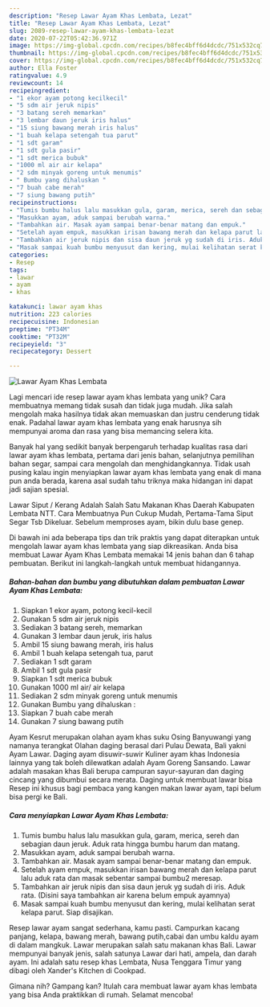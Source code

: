 ```yaml
---
description: "Resep Lawar Ayam Khas Lembata, Lezat"
title: "Resep Lawar Ayam Khas Lembata, Lezat"
slug: 2089-resep-lawar-ayam-khas-lembata-lezat
date: 2020-07-22T05:42:36.971Z
image: https://img-global.cpcdn.com/recipes/b8fec4bff6d4dcdc/751x532cq70/lawar-ayam-khas-lembata-foto-resep-utama.jpg
thumbnail: https://img-global.cpcdn.com/recipes/b8fec4bff6d4dcdc/751x532cq70/lawar-ayam-khas-lembata-foto-resep-utama.jpg
cover: https://img-global.cpcdn.com/recipes/b8fec4bff6d4dcdc/751x532cq70/lawar-ayam-khas-lembata-foto-resep-utama.jpg
author: Ella Foster
ratingvalue: 4.9
reviewcount: 14
recipeingredient:
- "1 ekor ayam potong kecilkecil"
- "5 sdm air jeruk nipis"
- "3 batang sereh memarkan"
- "3 lembar daun jeruk iris halus"
- "15 siung bawang merah iris halus"
- "1 buah kelapa setengah tua parut"
- "1 sdt garam"
- "1 sdt gula pasir"
- "1 sdt merica bubuk"
- "1000 ml air air kelapa"
- "2 sdm minyak goreng untuk menumis"
- " Bumbu yang dihaluskan "
- "7 buah cabe merah"
- "7 siung bawang putih"
recipeinstructions:
- "Tumis bumbu halus lalu masukkan gula, garam, merica, sereh dan sebagian daun jeruk. Aduk rata hingga bumbu harum dan matang."
- "Masukkan ayam, aduk sampai berubah warna."
- "Tambahkan air. Masak ayam sampai benar-benar matang dan empuk."
- "Setelah ayam empuk, masukkan irisan bawang merah dan kelapa parut lalu aduk rata dan masak sebentar sampai bumbu2 meresap."
- "Tambahkan air jeruk nipis dan sisa daun jeruk yg sudah di iris. Aduk rata. (Disini saya tambahkan air karena belum empuk ayamnya)"
- "Masak sampai kuah bumbu menyusut dan kering, mulai kelihatan serat kelapa parut. Siap disajikan."
categories:
- Resep
tags:
- lawar
- ayam
- khas

katakunci: lawar ayam khas 
nutrition: 223 calories
recipecuisine: Indonesian
preptime: "PT34M"
cooktime: "PT32M"
recipeyield: "3"
recipecategory: Dessert

---
```



![Lawar Ayam Khas Lembata](https://img-global.cpcdn.com/recipes/b8fec4bff6d4dcdc/751x532cq70/lawar-ayam-khas-lembata-foto-resep-utama.jpg)

Lagi mencari ide resep lawar ayam khas lembata yang unik? Cara membuatnya memang tidak susah dan tidak juga mudah. Jika salah mengolah maka hasilnya tidak akan memuaskan dan justru cenderung tidak enak. Padahal lawar ayam khas lembata yang enak harusnya sih mempunyai aroma dan rasa yang bisa memancing selera kita.

Banyak hal yang sedikit banyak berpengaruh terhadap kualitas rasa dari lawar ayam khas lembata, pertama dari jenis bahan, selanjutnya pemilihan bahan segar, sampai cara mengolah dan menghidangkannya. Tidak usah pusing kalau ingin menyiapkan lawar ayam khas lembata yang enak di mana pun anda berada, karena asal sudah tahu triknya maka hidangan ini dapat jadi sajian spesial.

Lawar Siput / Kerang Adalah Salah Satu Makanan Khas Daerah Kabupaten Lembata NTT. Cara Membuatnya Pun Cukup Mudah, Pertama-Tama Siput Segar Tsb Dikeluar. Sebelum memproses ayam, bikin dulu base genep.


Di bawah ini ada beberapa tips dan trik praktis yang dapat diterapkan untuk mengolah lawar ayam khas lembata yang siap dikreasikan. Anda bisa membuat Lawar Ayam Khas Lembata memakai 14 jenis bahan dan 6 tahap pembuatan. Berikut ini langkah-langkah untuk membuat hidangannya.

<!--inarticleads1-->

##### Bahan-bahan dan bumbu yang dibutuhkan dalam pembuatan Lawar Ayam Khas Lembata:

1. Siapkan 1 ekor ayam, potong kecil-kecil
1. Gunakan 5 sdm air jeruk nipis
1. Sediakan 3 batang sereh, memarkan
1. Gunakan 3 lembar daun jeruk, iris halus
1. Ambil 15 siung bawang merah, iris halus
1. Ambil 1 buah kelapa setengah tua, parut
1. Sediakan 1 sdt garam
1. Ambil 1 sdt gula pasir
1. Siapkan 1 sdt merica bubuk
1. Gunakan 1000 ml air/ air kelapa
1. Sediakan 2 sdm minyak goreng untuk menumis
1. Gunakan  Bumbu yang dihaluskan :
1. Siapkan 7 buah cabe merah
1. Gunakan 7 siung bawang putih


Ayam Kesrut merupakan olahan ayam khas suku Osing Banyuwangi yang namanya terangkat Olahan daging berasal dari Pulau Dewata, Bali yakni Ayam Lawar. Daging ayam disuwir-suwir Kuliner ayam khas Indonesia lainnya yang tak boleh dilewatkan adalah Ayam Goreng Sansando. Lawar adalah masakan khas Bali berupa campuran sayur-sayuran dan daging cincang yang dibumbui secara merata. Daging untuk membuat lawar bisa Resep ini khusus bagi pembaca yang kangen makan lawar ayam, tapi belum bisa pergi ke Bali. 

<!--inarticleads2-->

##### Cara menyiapkan Lawar Ayam Khas Lembata:

1. Tumis bumbu halus lalu masukkan gula, garam, merica, sereh dan sebagian daun jeruk. Aduk rata hingga bumbu harum dan matang.
1. Masukkan ayam, aduk sampai berubah warna.
1. Tambahkan air. Masak ayam sampai benar-benar matang dan empuk.
1. Setelah ayam empuk, masukkan irisan bawang merah dan kelapa parut lalu aduk rata dan masak sebentar sampai bumbu2 meresap.
1. Tambahkan air jeruk nipis dan sisa daun jeruk yg sudah di iris. Aduk rata. (Disini saya tambahkan air karena belum empuk ayamnya)
1. Masak sampai kuah bumbu menyusut dan kering, mulai kelihatan serat kelapa parut. Siap disajikan.


Resep lawar ayam sangat sederhana, kamu pasti. Campurkan kacang panjang, kelapa, bawang merah, bawang putih,cabai dan umbu kaldu ayam di dalam mangkuk. Lawar merupakan salah satu makanan khas Bali. Lawar mempunyai banyak jenis, salah satunya Lawar dari hati, ampela, dan darah ayam. Ini adalah satu resep khas Lembata, Nusa Tenggara Timur yang dibagi oleh Xander&#39;s Kitchen di Cookpad. 

Gimana nih? Gampang kan? Itulah cara membuat lawar ayam khas lembata yang bisa Anda praktikkan di rumah. Selamat mencoba!
